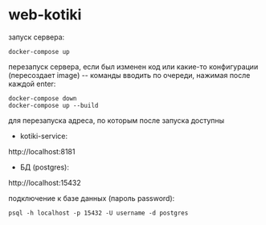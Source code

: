 # web-kotiki

запуск сервера:
```
docker-compose up
```
перезапуск сервера, если был изменен код или какие-то конфигурации (пересоздает image) -- команды вводить по очереди, нажимая после каждой enter:
```
docker-compose down
docker-compose up --build
```
для перезапуска
адреса, по которым после запуска доступны

- kotiki-service:

http://localhost:8181

- БД (postgres):

http://localhost:15432

подключение к базе данных (пароль password):
```
psql -h localhost -p 15432 -U username -d postgres
```
